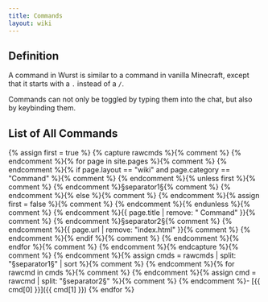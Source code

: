 ```yaml
---
title: Commands
layout: wiki
---
```

## Definition
A command in Wurst is similar to a command in vanilla Minecraft, except that it starts with a `.` instead of a `/`.

Commands can not only be toggled by typing them into the chat, but also by keybinding them.

## List of All Commands
{% assign first = true %}
{% capture rawcmds %}{% comment %}
  {% endcomment %}{% for page in site.pages %}{% comment %}
    {% endcomment %}{% if page.layout == "wiki" and page.category == "Command" %}{% comment %}
      {% endcomment %}{% unless first %}{% comment %}
        {% endcomment %}§separator1§{% comment %}
      {% endcomment %}{% else %}{% comment %}
        {% endcomment %}{% assign first = false %}{% comment %}
      {% endcomment %}{% endunless %}{% comment %}
      {% endcomment %}{{ page.title | remove: " Command" }}{% comment %}
      {% endcomment %}§separator2§{% comment %}
      {% endcomment %}{{ page.url | remove: "index.html" }}{% comment %}
    {% endcomment %}{% endif %}{% comment %}
  {% endcomment %}{% endfor %}{% comment %}
{% endcomment %}{% endcapture %}{% comment %}
{% endcomment %}{% assign cmds = rawcmds | split: "§separator1§" | sort %}{% comment %}
{% endcomment %}{% for rawcmd in cmds %}{% comment %}
  {% endcomment %}{% assign cmd = rawcmd | split: "§separator2§" %}{% comment %}
    {% endcomment %}- [{{ cmd[0] }}]({{ cmd[1] }})
{% endfor %}
